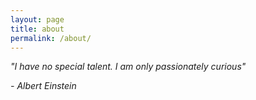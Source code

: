 ```yaml
---
layout: page
title: about
permalink: /about/
---
```


<p><i>"I have no special talent. I am only passionately curious"</i></p>
<p><i>- Albert Einstein</i></p>
